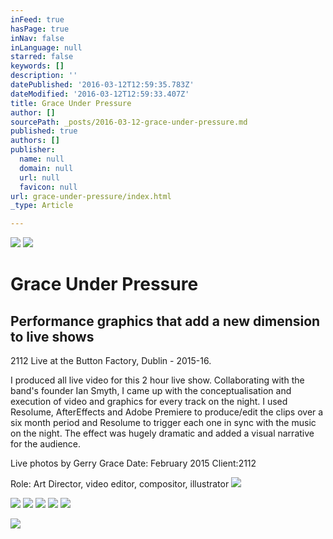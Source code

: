 ```yaml
---
inFeed: true
hasPage: true
inNav: false
inLanguage: null
starred: false
keywords: []
description: ''
datePublished: '2016-03-12T12:59:35.783Z'
dateModified: '2016-03-12T12:59:33.407Z'
title: Grace Under Pressure
author: []
sourcePath: _posts/2016-03-12-grace-under-pressure.md
published: true
authors: []
publisher:
  name: null
  domain: null
  url: null
  favicon: null
url: grace-under-pressure/index.html
_type: Article

---
```

![](https://the-grid-user-content.s3-us-west-2.amazonaws.com/2190f3ca-7410-41f6-9b18-291a1866b3da.jpg)
![](https://the-grid-user-content.s3-us-west-2.amazonaws.com/820a9415-6d58-44c3-892b-4ac24fc9a7e1.jpg)

# Grace Under Pressure

## Performance graphics that add a new dimension to live shows

2112 Live at the Button Factory, Dublin - 2015-16\. 

I produced all live video for this 2 hour live show. Collaborating with the band's founder Ian Smyth, I came up with the conceptualisation and execution of video and graphics for every track on the night. I used Resolume, AfterEffects and Adobe Premiere to produce/edit the clips over a six month period and Resolume to trigger each one in sync with the music on the night. The effect was hugely dramatic and added a visual narrative for the audience. 

Live photos by Gerry Grace
Date: February 2015 Client:2112 

Role: Art Director, video editor, compositor, illustrator
![](https://the-grid-user-content.s3-us-west-2.amazonaws.com/90d28d28-6059-4c23-a752-3b95e4eed562.jpg)

  
![](https://the-grid-user-content.s3-us-west-2.amazonaws.com/0e25a443-0dbb-4faa-bcb9-ee720aff544e.jpg)
![](https://the-grid-user-content.s3-us-west-2.amazonaws.com/c7519311-6bca-40c5-bf11-8fc3941989ca.jpg)
![](https://the-grid-user-content.s3-us-west-2.amazonaws.com/4ac60c7b-2ec2-4d6c-8cd7-ae1181a72967.jpg)
![](https://the-grid-user-content.s3-us-west-2.amazonaws.com/3f31bcb5-4ce9-46cb-8458-95d4a8fbfa42.jpg)
![](https://the-grid-user-content.s3-us-west-2.amazonaws.com/bb702073-dd36-4d12-912c-a788283f8ed1.jpg)

  
![](https://the-grid-user-content.s3-us-west-2.amazonaws.com/f0636ee9-f7ce-430a-9f87-bc8d3d0901cc.jpg)